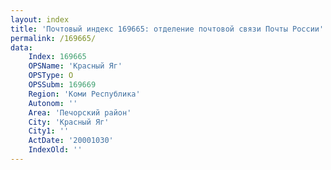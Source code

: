 ```yaml
---
layout: index
title: 'Почтовый индекс 169665: отделение почтовой связи Почты России'
permalink: /169665/
data:
    Index: 169665
    OPSName: 'Красный Яг'
    OPSType: О
    OPSSubm: 169669
    Region: 'Коми Республика'
    Autonom: ''
    Area: 'Печорский район'
    City: 'Красный Яг'
    City1: ''
    ActDate: '20001030'
    IndexOld: ''
---
```

